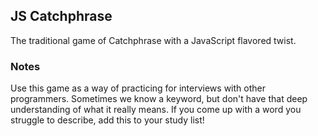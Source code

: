 ## JS Catchphrase

The traditional game of Catchphrase with a JavaScript flavored twist.

### Notes

Use this game as a way of practicing for interviews with other programmers. Sometimes we know a keyword, but don't have that deep understanding of what it really means. If you come up with a word you struggle to describe, add this to your study list!
